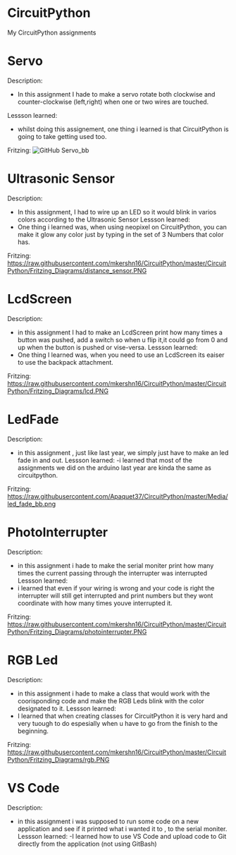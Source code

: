 # CircuitPython
My CircuitPython assignments

# Servo
Description:
- In this assignment I hade to make a servo rotate both clockwise and counter-clockwise (left,right) when one or two wires are touched.

Lessson learned:
- whilst doing this assignement, one thing i learned is that CircuitPython is going to take getting used too.

Fritzing:
![GitHub Servo_bb](media/Servo_bb.png)



# Ultrasonic Sensor
Description:
- In this assignment, I had to wire up an LED so it would blink in varios colors according to the Ultrasonic Sensor
Lessson learned:
- One thing i learned was, when using neopixel on CircuitPython, you can make it glow any color just by typing in the set of 3 Numbers that color has.

Fritzing:
https://raw.githubusercontent.com/mkershn16/CircuitPython/master/CircuitPython/Fritzing_Diagrams/distance_sensor.PNG
# LcdScreen
Description:
- in this assignment I had to make an LcdScreen print how many times a button was pushed, add a switch so when u flip it,it could go from 0 and up when the button is pushed or vise-versa.
Lessson learned:
- One thing I learned was, when you need to use an LcdScreen its eaiser to use the backpack attachment.

Fritzing:
https://raw.githubusercontent.com/mkershn16/CircuitPython/master/CircuitPython/Fritzing_Diagrams/lcd.PNG
# LedFade
Description:
- in this assignment , just like last year, we simply just have to make an led fade in and out.
Lessson learned:
-i learned that most of the assignments we did on the arduino last year are kinda the same as circuitpython.

Fritzing:
https://raw.githubusercontent.com/Apaquet37/CircuitPython/master/Media/led_fade_bb.png
# PhotoInterrupter
Description:
- in this assignment i hade to make the serial moniter print how many times the current passing through the interrupter was interrupted
Lessson learned:
- i learned that even if your wiring is wrong and your code is right the interrupter will still get interrupted and print numbers but they wont coordinate with how many times youve interrupted it.

Fritzing:
https://raw.githubusercontent.com/mkershn16/CircuitPython/master/CircuitPython/Fritzing_Diagrams/photointerrupter.PNG
# RGB Led
Description:
- in this assignment i hade to make a class that would work with the coorisponding code and make the RGB Leds blink with the color designated to it.
Lessson learned:
- I learned that when creating classes for CircuitPython it is very hard and very tuough to do espesially when u have to go from the finish to the beginning.

Fritzing:
https://raw.githubusercontent.com/mkershn16/CircuitPython/master/CircuitPython/Fritzing_Diagrams/rgb.PNG

# VS Code
Description:
-  in this assignment i was supposed to run some code on a new application and see if it printed what i wanted it to , to the serial moniter.
Lessson learned:
-I learned how to use VS Code and upload code to Git directly from the application (not using GitBash)
